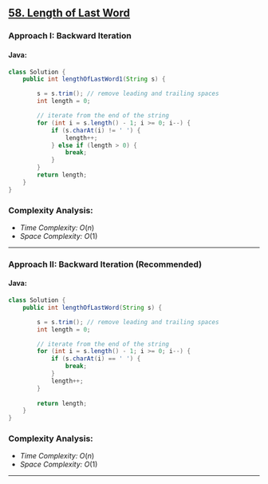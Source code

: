 ## [58. Length of Last Word](https://leetcode.com/problems/length-of-last-word/)

### Approach I: Backward Iteration

#### Java:
```java
class Solution {
    public int lengthOfLastWord1(String s) {

        s = s.trim(); // remove leading and trailing spaces
        int length = 0;

        // iterate from the end of the string
        for (int i = s.length() - 1; i >= 0; i--) {
            if (s.charAt(i) != ' ') {
                length++;
            } else if (length > 0) {
                break;
            }
        }
        return length;
    }
}
```

[//]: # (#### Go:)

[//]: # (```go)

[//]: # (func solution&#40;&#41; {)

[//]: # ()
[//]: # (})

[//]: # (```)

### Complexity Analysis:

- *Time Complexity:* $O(n)$
- *Space Complexity:* $O(1)$


---

### Approach II: Backward Iteration (Recommended)

#### Java:
```java
class Solution {
    public int lengthOfLastWord(String s) {

        s = s.trim(); // remove leading and trailing spaces
        int length = 0;

        // iterate from the end of the string
        for (int i = s.length() - 1; i >= 0; i--) {
            if (s.charAt(i) == ' ') {
                break;
            }
            length++;
        }
        
        return length;
    }
}
```

[//]: # (#### Go:)

[//]: # (```go)

[//]: # (func solution&#40;&#41; {)

[//]: # ()
[//]: # (})

[//]: # (```)

### Complexity Analysis:

- *Time Complexity:* $O(n)$
- *Space Complexity:* $O(1)$


---